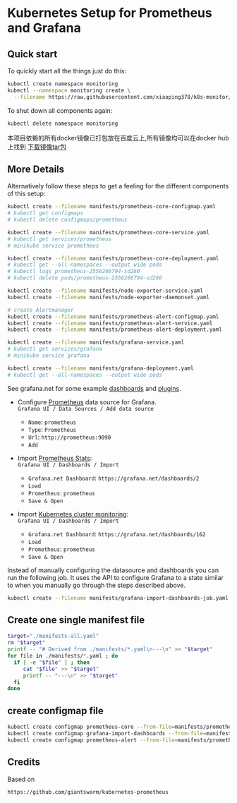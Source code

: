 # Kubernetes Setup for Prometheus and Grafana

## Quick start

To quickly start all the things just do this:
```bash
kubectl create namespace monitoring
kubectl --namespace monitoring create \
  --filename https://raw.githubusercontent.com/xiaoping378/k8s-monitor/master/manifests-all.yaml
```

To shut down all components again:
```bash
kubectl delete namespace monitoring
```
本项目依赖的所有docker镜像已打包放在百度云上,所有镜像均可以在docker hub上找到 [下载镜像tar包](https://pan.baidu.com/s/1hskbi6o)

## More Details

Alternatively follow these steps to get a feeling for the different components of this setup:

```bash
kubectl create --filename manifests/prometheus-core-configmap.yaml
# kubectl get configmaps
# kubectl delete configmaps/prometheus

kubectl create --filename manifests/prometheus-core-service.yaml
# kubectl get services/prometheus
# minikube service prometheus

kubectl create --filename manifests/prometheus-core-deployment.yaml
# kubectl get --all-namespaces --output wide pods
# kubectl logs prometheus-2556266794-sd260
# kubectl delete pods/prometheus-2556266794-sd260

kubectl create --filename manifests/node-exporter-service.yaml
kubectl create --filename manifests/node-exporter-daemonset.yaml

# create Alertmanager
kubectl create --filename manifests/prometheus-alert-configmap.yaml
kubectl create --filename manifests/prometheus-alert-service.yaml
kubectl create --filename manifests/prometheus-alert-deployment.yaml

kubectl create --filename manifests/grafana-service.yaml
# kubectl get services/grafana
# minikube service grafana

kubectl create --filename manifests/grafana-deployment.yaml
# kubectl get --all-namespaces --output wide pods
```

See grafana.net for some example [dashboards](https://grafana.net/dashboards) and [plugins](https://grafana.net/plugins).

- Configure [Prometheus](https://grafana.net/plugins/prometheus) data source for Grafana.<br/>
`Grafana UI / Data Sources / Add data source`
  - `Name`: `prometheus`
  - `Type`: `Prometheus`
  - `Url`: `http://prometheus:9090`
  - `Add`

- Import [Prometheus Stats](https://grafana.net/dashboards/2):<br/>
  `Grafana UI / Dashboards / Import`
  - `Grafana.net Dashboard`: `https://grafana.net/dashboards/2`
  - `Load`
  - `Prometheus`: `prometheus`
  - `Save & Open`

- Import [Kubernetes cluster monitoring](https://grafana.net/dashboards/162):<br/>
  `Grafana UI / Dashboards / Import`
  - `Grafana.net Dashboard`: `https://grafana.net/dashboards/162`
  - `Load`
  - `Prometheus`: `prometheus`
  - `Save & Open`

Instead of manually configuring the datasource and dashboards you can run the following job. It uses the API to configure Grafana to a state similar to when you manually go through the steps described above.

```bash
kubectl create --filename manifests/grafana-import-dashboards-job.yaml
```


## Create one single manifest file

```bash
target="./manifests-all.yaml"
rm "$target"
printf -- "# Derived from ./manifests/*.yaml\n---\n" >> "$target"
for file in ./manifests/*.yaml ; do
  if [ -e "$file" ] ; then
     cat "$file" >> "$target"
     printf -- "---\n" >> "$target"
  fi
done
```

## create configmap file

```bash
kubectl create configmap prometheus-core --from-file=manifests/prometheus-core-configmap --output yaml --dry-run > manifests/prometheus-core-configmap.yaml
kubectl create configmap grafana-import-dashboards --from-file=manifests/grafana-import-dashboards-configmap --output yaml --dry-run > manifests/grafana-import-dashboards-configmap.yaml
kubectl create configmap prometheus-alert --from-file=manifests/prometheus-alert-configmap --output yaml --dry-run > manifests/prometheus-alert-configmap.yaml
```

## Credits

Based on
```
https://github.com/giantswarm/kubernetes-prometheus
```
